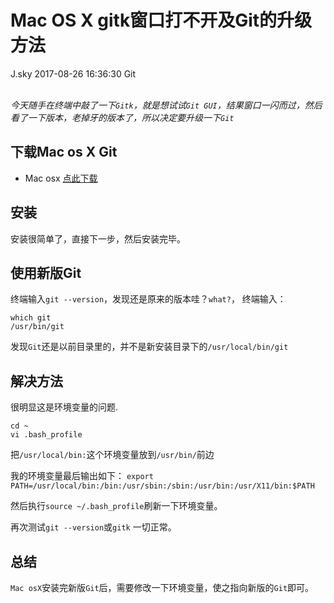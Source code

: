 <div class="blog-article">
<h1 class="title">Mac OS X gitk窗口打不开及Git的升级方法</h1>
<span class="author">J.sky</span>
<span class="time">2017-08-26 16:36:30</span>
<span class="tag">Git</span>
</div>
</br>

*今天随手在终端中敲了一下`Gitk`，就是想试试`Git GUI`，结果窗口一闪而过，然后看了一下版本，老掉牙的版本了，所以决定要升级一下`Git`*

## 下载Mac os X Git

* Mac osx [点此下载](http://git-scm.com/download/mac)

## 安装

安装很简单了，直接下一步，然后安装完毕。

## 使用新版Git

终端输入`git --version`，发现还是原来的版本哇？`what?`，
终端输入：

<pre><code>which git
/usr/bin/git</code></pre>

发现`Git`还是以前目录里的，并不是新安装目录下的`/usr/local/bin/git`

## 解决方法

很明显这是环境变量的问题.

<pre><code>cd ~
vi .bash_profile</code></pre>


把`/usr/local/bin:`这个环境变量放到`/usr/bin/`前边

我的环境变量最后输出如下：
`export PATH=/usr/local/bin:/bin:/usr/sbin:/sbin:/usr/bin:/usr/X11/bin:$PATH`

然后执行`source ~/.bash_profile`刷新一下环境变量。

再次测试`git --version`或`gitk` 一切正常。

## 总结

`Mac osX`安装完新版`Git`后，需要修改一下环境变量，使之指向新版的`Git`即可。